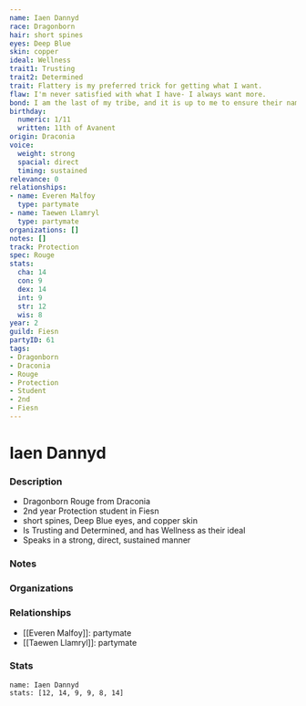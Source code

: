```yaml
---
name: Iaen Dannyd
race: Dragonborn
hair: short spines
eyes: Deep Blue
skin: copper
ideal: Wellness
trait1: Trusting
trait2: Determined
trait: Flattery is my preferred trick for getting what I want.
flaw: I'm never satisfied with what I have- I always want more.
bond: I am the last of my tribe, and it is up to me to ensure their names enter legend.
birthday:
  numeric: 1/11
  written: 11th of Avanent
origin: Draconia
voice:
  weight: strong
  spacial: direct
  timing: sustained
relevance: 0
relationships:
- name: Everen Malfoy
  type: partymate
- name: Taewen Llamryl
  type: partymate
organizations: []
notes: []
track: Protection
spec: Rouge
stats:
  cha: 14
  con: 9
  dex: 14
  int: 9
  str: 12
  wis: 8
year: 2
guild: Fiesn
partyID: 61
tags:
- Dragonborn
- Draconia
- Rouge
- Protection
- Student
- 2nd
- Fiesn
---
```

# Iaen Dannyd
### Description
- Dragonborn Rouge from Draconia
- 2nd year Protection student in Fiesn
- short spines, Deep Blue eyes, and copper skin
- Is Trusting and Determined, and has Wellness as their ideal
- Speaks in a strong, direct, sustained manner

### Notes

### Organizations

### Relationships
- [[Everen Malfoy]]: partymate
- [[Taewen Llamryl]]: partymate

### Stats
```statblock
name: Iaen Dannyd
stats: [12, 14, 9, 9, 8, 14]
```